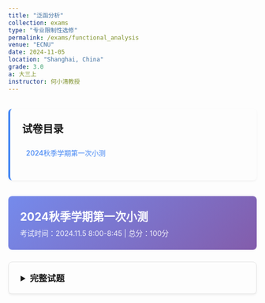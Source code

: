```yaml
---
title: "泛函分析"
collection: exams
type: "专业限制性选修"
permalink: /exams/functional_analysis
venue: "ECNU"
date: 2024-11-05
location: "Shanghai, China"
grade: 3.0
a: 大三上
instructor: 何小清教授
---
```


<div class="exam-toc">
  <h2>试卷目录</h2>
  <ul>
    <li><a href="#2024-fall-test1">2024秋季学期第一次小测</a></li>
  </ul>
</div>

<style>
.exam-toc {
  background: transparent;
  padding: 1.5rem;
  border-radius: 8px;
  margin: 2rem 0;
  border-left: 4px solid #4285f4;
  box-shadow: 0 2px 4px rgba(0,0,0,0.05);
}

.exam-toc h2 {
  margin-top: 0;
  color: inherit;
}

.exam-toc ul {
  list-style: none;
  padding-left: 0;
}

.exam-toc li {
  margin: 0.8rem 0;
  padding: 0.5rem;
  border-radius: 4px;
  transition: background 0.3s;
}

.exam-toc li:hover {
  background: rgba(0, 0, 0, 0.05);
}

.exam-toc a {
  text-decoration: none;
  color: #4285f4;
  font-weight: 500;
  display: block;
}

.exam-header {
  background: linear-gradient(135deg, rgba(102, 126, 234, 0.9) 0%, rgba(118, 75, 162, 0.9) 100%);
  color: white;
  padding: 1.5rem;
  border-radius: 8px;
  margin: 1.5rem 0;
}

.exam-header h3 {
  margin: 0;
  font-size: 1.4rem;
}

.exam-meta {
  opacity: 0.9;
  font-size: 0.9rem;
  margin-top: 0.5rem;
}

details {
  background: transparent;
  border: 1px solid rgba(0, 0, 0, 0.1);
  border-radius: 8px;
  margin: 1.5rem 0;
  box-shadow: 0 2px 4px rgba(0,0,0,0.05);
  transition: box-shadow 0.3s;
}

details:hover {
  box-shadow: 0 4px 8px rgba(0,0,0,0.1);
}

summary {
  background: transparent;
  padding: 1.2rem 1.5rem;
  cursor: pointer;
  font-weight: 600;
  color: inherit;
  border-radius: 8px 8px 0 0;
  font-size: 1.1rem;
  border-bottom: 1px solid rgba(0, 0, 0, 0.05);
}

details[open] summary {
  border-bottom: 1px solid rgba(0, 0, 0, 0.1);
}

.exam-content {
  padding: 1.5rem;
}

.question {
  margin: 1.5rem 0;
  padding: 1rem;
  background: transparent;
  border-radius: 6px;
  border-left: 3px solid #4285f4;
  box-shadow: 0 1px 3px rgba(0,0,0,0.05);
}

.question-title {
  font-weight: 600;
  color: inherit;
  margin-bottom: 0.8rem;
  display: flex;
  justify-content: space-between;
  align-items: center;
}

.points {
  background: #4285f4;
  color: white;
  padding: 0.2rem 0.6rem;
  border-radius: 20px;
  font-size: 0.8rem;
  font-weight: 500;
}

.math-content {
  line-height: 1.6;
  font-size: 1rem;
}

.math-content p {
  margin: 0.8rem 0;
}

.solution {
  margin: 1rem 0;
}

.solution summary {
  background: transparent;
  padding: 0.8rem 1rem;
  cursor: pointer;
  font-weight: 600;
  color: inherit;
  border-radius: 4px;
  font-size: 1rem;
  border: 1px solid rgba(0, 0, 0, 0.1);
  margin-bottom: 0;
}

.solution summary:hover {
  background: rgba(0, 0, 0, 0.02);
}

.solution-content {
  padding: 1rem;
  border-left: 2px solid rgba(0, 0, 0, 0.1);
  margin-top: 0.5rem;
}

.proof {
  background: rgba(255, 243, 224, 0.5);
  border: 1px solid rgba(255, 183, 77, 0.5);
  border-radius: 6px;
  padding: 1rem;
  margin: 1rem 0;
}

.proof-title {
  font-weight: 600;
  color: #e65100;
  margin-bottom: 0.5rem;
}

.optional {
  background: rgba(232, 245, 232, 0.5);
  border: 1px solid rgba(76, 175, 80, 0.5);
  border-radius: 6px;
  padding: 1rem;
  margin: 1rem 0;
}

.optional-title {
  font-weight: 600;
  color: #2e7d32;
  margin-bottom: 0.5rem;
}

@media (max-width: 768px) {
  .exam-content {
    padding: 1rem;
  }
  
  summary {
    padding: 1rem;
  }
  
  .question {
    padding: 0.8rem;
  }
}
</style>

<div id="2024-fall-test1" class="exam-header">
  <h3>2024秋季学期第一次小测</h3>
  <div class="exam-meta">考试时间：2024.11.5 8:00-8:45 | 总分：100分</div>
</div>

<details markdown="1">
  <summary>完整试题</summary>
  <div class="exam-content">
    <div class="question">
      <div class="question-title">
        <span>第1题</span>
        <span class="points">20分</span>
      </div>
      <div class="math-content">
        <p>对任意 \( x = \begin{pmatrix} x_1 \\ x_2 \end{pmatrix} \in \mathbb{R}^2 \)，定义 \(\|x\|_* = \max\{|x_1|, 3|x_2|\}\). 令 \( A = \begin{pmatrix} 3 & -2 \\ 2 & -1 \end{pmatrix} \). </p>
        <p>(1) 证明 \(\| \cdot \|_*\) 是 \(\mathbb{R}^2\) 上的一个范数. </p>
        <p>(2) 记 \( E = (\mathbb{R}^2, \| \cdot \|_*) \)，\(\varphi(x) = Ax, \forall x \in \mathbb{R}^2\). 证明 \(\|\varphi\|_{B(E)} = 7\). </p>
      </div>
    </div>
    <div class="question">
      <div class="question-title">
        <span>第2题</span>
        <span class="points">30分</span>
      </div>
      <div class="math-content">
        <p>设 \((X, d)\) 是度量空间. </p>
        <p>(1) 给出 \( X \) 中 Cauchy 序列的定义. </p>
        <p>(2) 给出 \((X, d)\) 是完备度量空间的定义. 给出一个无穷维的完备的赋范空间的例子（需注明范数的定义）. </p>
        <p>(3) 证明任意 Cauchy 序列是有界的. </p>
      </div>
    </div>
    <div class="question">
      <div class="question-title">
        <span>第3题</span>
        <span class="points">24分</span>
      </div>
      <div class="math-content">
        <p>令 \(\mathbb{R}[x]\) 是 \(\mathbb{R}\) 上所有实系数多项式构成的向量空间. 设 \( E_0 = \{P \in \mathbb{R}[x], P(0) = 0\} \)，定义 \(\varphi(P) = xP'(x)\). </p>
        <p>(1) 证明 \( E_0 \) 是 \(\mathbb{R}[x]\) 是子向量空间. 证明 \(\varphi\) 是 \(E_0\) 上的线性同构，即 \(\varphi\) 是一个线性双射. </p>
        <p>(2) 定义 \( N(P) = \sum_{1 \leq k \leq n} |a_k| \)，其中 \( P(x) = \sum_{1 \leq k \leq n} a_k x^k \). 证明 \( N \) 是 \( E_0 \) 上的一个范数. </p>
        <p>(3) 证明 \(\varphi^{-1}\) 是 \((E_0, N)\) 上的连续映射. 求 \(\|\varphi^{-1}\|_{B(E_0)}\). </p>
      </div>
    </div>
    <div class="question">
      <div class="question-title">
        <span>第4题</span>
        <span class="points">26分</span>
      </div>
      <div class="math-content">
        <p>指出下述命题是否正确. 如果判断命题是错误的，请给出一个相关的正确命题或者举出反例. </p>
        <p>(1) 若 \((X_1, d_1), (X_2, d_2)\) 是两个同胚的度量空间，若 \(X_1\) 完备，则 \(X_2\) 也完备. [注：称两个拓扑空间 \((X_1, d_1), (X_2, d_2)\) 同胚，如果存在 \((X_1, d_1)\) 到 \((X_2, d_2)\) 的映射 \(f\) 是连续双射且 \(f^{-1}\) 也是连续的. ]</p>
        <p>(2) 设 \((X, d)\) 是度量空间，\(A \subset X\)，\(A\) 是 \(X\) 的有界闭集，则 \(A\) 为紧集. </p>
        <p>(3) 赋范线性空间 \(E\) 中绝对收敛级数必收敛. </p>
        <p>(4) 任意 Banach 空间 \(E\) 到自身的线性映射都是连续的. </p>
      </div>
    </div>
  </div>
</details>

<script>
// 添加一些交互功能
document.addEventListener('DOMContentLoaded', function() {
  // 为所有details元素添加切换动画
  const detailsElements = document.querySelectorAll('details');
  
  detailsElements.forEach(details => {
    details.addEventListener('toggle', function() {
      if (this.open) {
        this.style.transition = 'all 0.3s ease';
      }
    });
  });
  
  // 平滑滚动到锚点
  const links = document.querySelectorAll('a[href^="#"]');
  links.forEach(link => {
    link.addEventListener('click', function(e) {
      e.preventDefault();
      const targetId = this.getAttribute('href');
      const targetElement = document.querySelector(targetId);
      if (targetElement) {
        targetElement.scrollIntoView({
          behavior: 'smooth',
          block: 'start'
        });
      }
    });
  });
});
</script>
